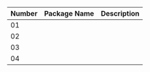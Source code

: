 
| Number | Package Name | Description |
| ------ | ------------ | ----------- | 
|   01   |              |             | 
|   02   |              |             | 
|   03   |              |             | 
|   04   |              |             | 


